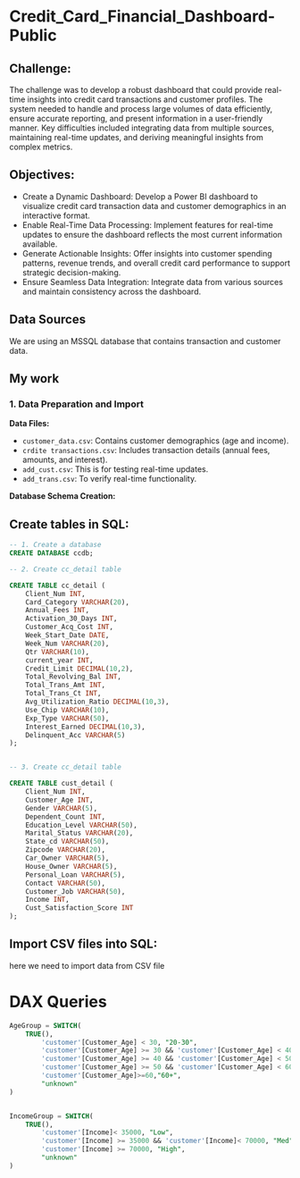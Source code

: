 # Credit_Card_Financial_Dashboard-Public


## Challenge:

The challenge was to develop a robust dashboard that could provide real-time insights into credit card transactions and customer profiles. The system needed to handle and process large volumes of data efficiently, ensure accurate reporting, and present information in a user-friendly manner. Key difficulties included integrating data from multiple sources, maintaining real-time updates, and deriving meaningful insights from complex metrics.

## Objectives:

- Create a Dynamic Dashboard: Develop a Power BI dashboard to visualize credit card transaction data and customer demographics in an interactive format.
- Enable Real-Time Data Processing: Implement features for real-time updates to ensure the dashboard reflects the most current information available.
- Generate Actionable Insights: Offer insights into customer spending patterns, revenue trends, and overall credit card performance to support strategic decision-making.
- Ensure Seamless Data Integration: Integrate data from various sources and maintain consistency across the dashboard.


## Data Sources
We are using an MSSQL database that  contains transaction and customer data.


## My work 

### 1. Data Preparation and Import

**Data Files:**
- `customer_data.csv`: Contains customer demographics (age and income).
- `crdite transactions.csv`: Includes transaction details (annual fees, amounts, and interest).
- `add_cust.csv`: This is for testing real-time updates.
- `add_trans.csv`: To verify real-time functionality.

**Database Schema Creation:**

## Create tables in SQL:
```sql
-- 1. Create a database 
CREATE DATABASE ccdb;

-- 2. Create cc_detail table

CREATE TABLE cc_detail (
    Client_Num INT,
    Card_Category VARCHAR(20),
    Annual_Fees INT,
    Activation_30_Days INT,
    Customer_Acq_Cost INT,
    Week_Start_Date DATE,
    Week_Num VARCHAR(20),
    Qtr VARCHAR(10),
    current_year INT,
    Credit_Limit DECIMAL(10,2),
    Total_Revolving_Bal INT,
    Total_Trans_Amt INT,
    Total_Trans_Ct INT,
    Avg_Utilization_Ratio DECIMAL(10,3),
    Use_Chip VARCHAR(10),
    Exp_Type VARCHAR(50),
    Interest_Earned DECIMAL(10,3),
    Delinquent_Acc VARCHAR(5)
);


-- 3. Create cc_detail table

CREATE TABLE cust_detail (
    Client_Num INT,
    Customer_Age INT,
    Gender VARCHAR(5),
    Dependent_Count INT,
    Education_Level VARCHAR(50),
    Marital_Status VARCHAR(20),
    State_cd VARCHAR(50),
    Zipcode VARCHAR(20),
    Car_Owner VARCHAR(5),
    House_Owner VARCHAR(5),
    Personal_Loan VARCHAR(5),
    Contact VARCHAR(50),
    Customer_Job VARCHAR(50),
    Income INT,
    Cust_Satisfaction_Score INT
);


```

## Import CSV files into SQL:
here we need to import data from CSV file 

# DAX Queries

```sql
AgeGroup = SWITCH(
    TRUE(),
        'customer'[Customer_Age] < 30, "20-30",
        'customer'[Customer_Age] >= 30 && 'customer'[Customer_Age] < 40, "30-40",
        'customer'[Customer_Age] >= 40 && 'customer'[Customer_Age] < 50, "40-50",
        'customer'[Customer_Age] >= 50 && 'customer'[Customer_Age] < 60, "50-60",
        'customer'[Customer_Age]>=60,"60+",
        "unknown"
)


IncomeGroup = SWITCH(
    TRUE(),
        'customer'[Income]< 35000, "Low",
        'customer'[Income] >= 35000 && 'customer'[Income]< 70000, "Med",
        'customer'[Income] >= 70000, "High",
        "unknown"
)


```
